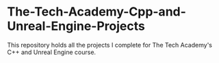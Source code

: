 # The-Tech-Academy-Cpp-and-Unreal-Engine-Projects
This repository holds all the projects I complete for The Tech Academy's C++ and Unreal Engine course.
